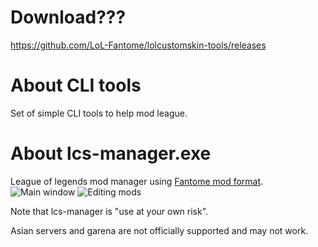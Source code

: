 # Download???
 https://github.com/LoL-Fantome/lolcustomskin-tools/releases

# About CLI tools
 Set of simple CLI tools to help mod league.

# About lcs-manager.exe
 League of legends mod manager using [Fantome mod format](https://github.com/LoL-Fantome/Fantome/wiki/Mod-File-Format).
 ![Main window](screenshots/lcs-manager-0.png)
 ![Editing mods](screenshots/lcs-manager-1.png)

Note that lcs-manager is "use at your own risk".

Asian servers and garena are not officially supported and may not work.

